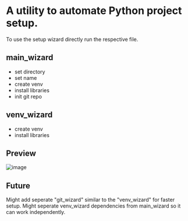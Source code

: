 # A utility to automate Python project setup.
To use the setup wizard directly run the respective file.

## main_wizard

- set directory
- set name
- create venv
- install libraries
- init git repo

## venv_wizard

- create venv
- install libraries

## Preview
![image](https://github.com/user-attachments/assets/aaae331b-9e09-4945-985e-694ff0f6a073)

## Future

Might add seperate "git_wizard" similar to the "venv_wizard" for faster setup.
Might seperate venv_wizard dependencies from main_wizard so it can work independently.
